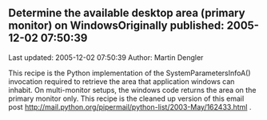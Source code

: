 ## Determine the available desktop area (primary monitor) on WindowsOriginally published: 2005-12-02 07:50:39 
Last updated: 2005-12-02 07:50:39 
Author: Martin Dengler 
 
This recipe is the Python implementation of the SystemParametersInfoA() invocation required to retrieve the area that application windows can inhabit.  On multi-monitor setups, the windows code returns the area on the primary monitor only.  This recipe is the cleaned up version of this email post http://mail.python.org/pipermail/python-list/2003-May/162433.html .